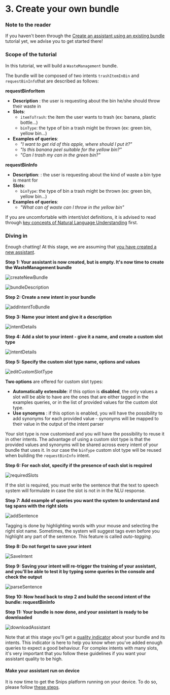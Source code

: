# 3. Create your own bundle

### Note to the reader

If you haven't been through the [Create an assistant using an existing bundle](https://github.com/snipsco/snips-platform-documentation/wiki/2.-Create-an-assistant-using-an-existing-bundle) tutorial yet, we advise you to get started there!

### Scope of the tutorial

In this tutorial, we will build a `WasteManagement` bundle.

The bundle will be composed of two intents `trashItemInBin` and `requestBinInfo`that are described as follows:

**requestBinforItem**

* **Description** : the user is requesting about the bin he/she should throw their waste in
* **Slots**:
  * `itemToTrash`: the item the user wants to trash \(ex: banana, plastic bottle…\)
  * `binType`: the type of bin a trash might be thrown \(ex: green bin, yellow bin...\)
* **Examples of queries**:
  * _"I want to get rid of this apple, where should I put it?"_
  * _"Is this banana peel suitable for the yellow bin?"_
  * _"Can I trash my can in the green bin?"_

**requestBinInfo**

* **Description**: : the user is requesting about the kind of waste a bin type is meant for
* **Slots**:
  * `binType`: the type of bin a trash might be thrown \(ex: green bin, yellow bin...\)
* **Examples of queries**:
  * _"What can of waste can I throw in the yellow bin"_

If you are uncomfortable with intent/slot definitions, it is advised to read through [key concepts of Natural Language Understanding](https://github.com/snipsco/snips-platform-documentation/wiki/5.-Learn-more:-Key-Concepts#3-natural-language-understanding) first.

### Diving in

Enough chatting! At this stage, we are assuming that [you have created a new assistant](https://github.com/snipsco/snips-platform-documentation/wiki/2.-Create-an-assistant-using-an-existing-bundle#step-1-import-the-snips-weather-bundle-from-the-bundle-store).

**Step 1: Your assistant is now created, but is empty. It's now time to create the WasteManagement bundle**

![createNewBundle](https://github.com/snipsco/snips-platform-documentation/wiki/images/customBundle/createNewBundle.png)

![bundleDescription](https://github.com/snipsco/snips-platform-documentation/wiki/images/customBundle/bundleDescription.png)

**Step 2: Create a new intent in your bundle**

![addIntentToBundle](https://github.com/snipsco/snips-platform-documentation/wiki/images/customBundle/addIntentToBundle.png)

**Step 3: Name your intent and give it a description**

![intentDetails](https://github.com/snipsco/snips-platform-documentation/wiki/images/customBundle/intentDetails.png)

**Step 4: Add a slot to your intent - give it a name, and create a custom slot type**

![intentDetails](https://github.com/snipsco/snips-platform-documentation/wiki/images/customBundle/addSlot.png)

**Step 5: Specify the custom slot type name, options and values**

![editCustomSlotType](https://github.com/snipsco/snips-platform-documentation/wiki/images/customBundle/editCustomSlotType.png)

**Two options** are offered for custom slot types:

* **Automatically extensible**: if this option is **disabled**, the only values a slot will be able to have are the ones that are either tagged in the examples queries, or in the list of provided values for the custom slot type.
* **Use synonyms** : if this option is enabled, you will have the possibility to add synonyms for each provided value - synonyms will be mapped to their value in the output of the intent parser

Your slot type is now customised and you will have the possibility to reuse it in other intents. The advantage of using a custom slot type is that the provided values and synonyms will be shared across every intent of your bundle that uses it. In our case the `binType` custom slot type will be reused when building the `requestBinInfo` intent.

**Step 6: For each slot, specify if the presence of each slot is required**

![requiredSlots](https://github.com/snipsco/snips-platform-documentation/wiki/images/customBundle/requiredSlots.png)

If the slot is required, you must write the sentence that the text to speech system will formulate in case the slot is not in in the NLU response.

**Step 7: Add example of queries you want the system to understand and tag spans with the right slots**

![addSentence](https://github.com/snipsco/snips-platform-documentation/wiki/images/customBundle/addSentence.png)

Tagging is done by highlighting words with your mouse and selecting the right slot name. Sometimes, the system will suggest tags even before you highlight any part of the sentence. This feature is called _auto-tagging_.

**Step 8: Do not forget to save your intent**

![SaveIntent](https://github.com/snipsco/snips-platform-documentation/wiki/images/customBundle/SaveIntent.png)

**Step 9: Saving your intent will re-trigger the training of your assistant, and you'll be able to test it by typing some queries in the console and check the output**

![parseSentence](https://github.com/snipsco/snips-platform-documentation/wiki/images/customBundle/parseSentence.png)

**Step 10: Now head back to step 2 and build the second intent of the bundle: requestBinInfo**

**Step 11: Your bundle is now done, and your assistant is ready to be downloaded**

![downloadAssistant](https://github.com/snipsco/snips-platform-documentation/wiki/images/customBundle/downloadAssistant.png)

Note that at this stage you'll get a [quality indicator](https://github.com/snipsco/snips-platform-documentation/wiki/4.-Aim-for-quality#quality-indicators) about your bundle and its intents. This indicator is here to help you know when you've added enough queries to expect a good behaviour. For complex intents with many slots, it's very important that you follow these guidelines if you want your assistant quality to be high.

#### Make your assistant run on device

It is now time to get the Snips platform running on your device. To do so, please follow [these steps](https://github.com/snipsco/snips-platform-documentation/wiki/2.-Create-an-assistant-using-an-existing-bundle#step-2-download-your-assistant).

